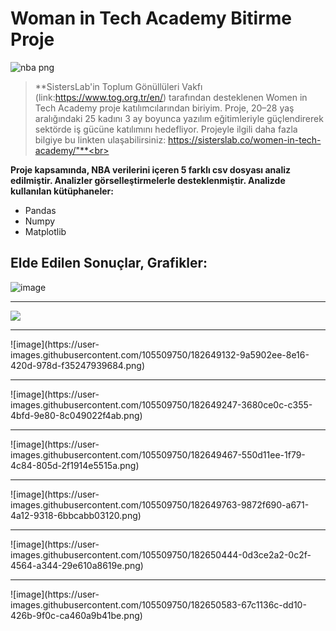 # Woman in Tech Academy Bitirme Proje


![nba png](https://user-images.githubusercontent.com/105509750/182657710-eed5eeb2-6619-4baf-87c1-cf1a46a91a15.png)


> **SistersLab'in Toplum Gönüllüleri Vakfı (link:https://www.tog.org.tr/en/) tarafından desteklenen Women in Tech Academy proje katılımcılarından biriyim. Proje, 20–28 yaş aralığındaki 25 kadını 3 ay boyunca yazılım eğitimleriyle güçlendirerek sektörde iş gücüne katılımını hedefliyor. Projeyle ilgili daha fazla bilgiye bu linkten ulaşabilirsiniz: https://sisterslab.co/women-in-tech-academy/"**<br>


**Proje kapsamında, NBA verilerini içeren 5 farklı csv dosyası analiz edilmiştir. Analizler görselleştirmelerle desteklenmiştir. Analizde kullanılan kütüphaneler:**
* Pandas
* Numpy
* Matplotlib

## Elde Edilen Sonuçlar, Grafikler:
![image](https://user-images.githubusercontent.com/105509750/182648674-719fba2b-0c4e-462f-b93b-1c6a4d6629f9.png)
<hr>
<img src="![image](https://user-images.githubusercontent.com/105509750/182648872-64b97060-f441-4363-8fb7-b455d2cc284f.png)"/>
<hr>
![image](https://user-images.githubusercontent.com/105509750/182649132-9a5902ee-8e16-420d-978d-f35247939684.png)
<hr>
![image](https://user-images.githubusercontent.com/105509750/182649247-3680ce0c-c355-4bfd-9e80-8c049022f4ab.png)
<hr>
![image](https://user-images.githubusercontent.com/105509750/182649467-550d11ee-1f79-4c84-805d-2f1914e5515a.png)
<hr>
![image](https://user-images.githubusercontent.com/105509750/182649763-9872f690-a671-4a12-9318-6bbcabb03120.png)
<hr>
![image](https://user-images.githubusercontent.com/105509750/182650444-0d3ce2a2-0c2f-4564-a344-29e610a8619e.png)
<hr>
![image](https://user-images.githubusercontent.com/105509750/182650583-67c1136c-dd10-426b-9f0c-ca460a9b41be.png)









